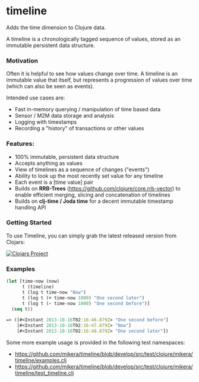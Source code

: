 timeline
========

Adds the time dimension to Clojure data.

A timeline is a chronologically tagged sequence of values, stored as an immutable persistent data structure.

### Motivation

Often it is helpful to see how values change over time. A timeline is an immutable value that itself, but 
represents a progression of values over time (which can also be seen as events).

Intended use cases are:

 - Fast in-memory querying / manipulation of time based data
 - Sensor / M2M data storage and analysis
 - Logging with timestamps
 - Recording a "history" of transactions or other values

### Features:

 - 100% immutable, persistent data structure
 - Accepts anything as values
 - View of timelines as a sequence of changes ("events")
 - Ability to look up the most recently set value for any timeline
 - Each event is a [time value] pair
 - Builds on **RRB-Trees** (https://github.com/clojure/core.rrb-vector) to enable efficient merging, slicing and concatenation of timelines
 - Builds on **clj-time / Joda time** for a decent immutable timestamp handling API

### Getting Started

To use Timeline, you can simply grab the latest released version from Clojars:
 
 [![Clojars Project](http://clojars.org/net.mikera/timeline/latest-version.svg)](http://clojars.org/net.mikera/timeline)
 
### Examples

```clojure
(let [time-now (now)
      t (timeline) 
      t (log t time-now "Now")
      t (log t (+ time-now 1000) "One second later")
      t (log t (- time-now 1000) "One second before")]
  (seq t))
  
=> ([#<Instant 2013-10-16T02:16:46.879Z> "One second before"] 
    [#<Instant 2013-10-16T02:16:47.879Z> "Now"] 
    [#<Instant 2013-10-16T02:16:48.879Z> "One second later"])
``` 

Some more example usage is provided in the following test namespaces:

 - https://github.com/mikera/timeline/blob/develop/src/test/clojure/mikera/timeline/examples.clj
 - https://github.com/mikera/timeline/blob/develop/src/test/clojure/mikera/timeline/test_timeline.clj
 